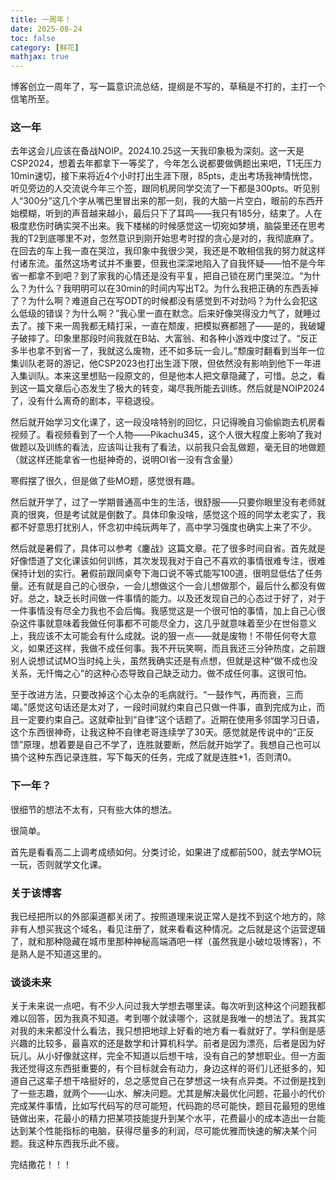```yaml
---
title: 一周年！
date: 2025-08-24
toc: false
category: [鲜花]
mathjax: true
---
```


博客创立一周年了，写一篇意识流总结，提纲是不写的，草稿是不打的，主打一个信笔所至。

### 这一年

去年这会儿应该在备战NOIP。2024.10.25这一天我印象极为深刻。这一天是CSP2024，想着去年都拿下一等奖了，今年怎么说都要做俩题出来吧，T1无压力10min速切，接下来将近4个小时打出生涯下限，85pts，走出考场我神情恍惚，听见旁边的人交流说今年三个签，跟同机房同学交流了一下都是300pts。听见别人“300分”这几个字从嘴巴里冒出来的那一刻，我的大脑一片空白，眼前的东西开始模糊，听到的声音越来越小，最后只下了耳鸣——我只有185分，结束了。人在极度悲伤时确实哭不出来。我下楼梯的时候感觉这一切宛如梦境，脑袋里还在思考我的T2到底哪里不对，忽然意识到刚开始思考时捏的贪心是对的，我彻底麻了。在回去的车上我一直在哭泣，我印象中我很少哭，我还是不敢相信我的努力就这样付诸东流。虽然这场考试并不重要，但我也深深地陷入了自我怀疑——怕不是今年省一都拿不到吧？到了家我的心情还是没有平复，把自己锁在房门里哭泣。“为什么？为什么？我明明可以在30min的时间内写出T2。为什么我把正确的东西丢掉了？为什么啊？难道自己在写ODT的时候都没有感觉到不对劲吗？为什么会犯这么低级的错误？为什么啊？”我心里一直在默念。后来好像哭得没力气了，就睡过去了。接下来一周我都无精打采，一直在颓废，把模拟赛都翘了——是的，我破罐子破摔了。印象里那段时间我就在B站、大富翁、和各种小游戏中度过了。“反正多半也拿不到省一了，我就这么废物，还不如多玩一会儿。”颓废时翻看到当年一位集训队老哥的游记，他CSP2023也打出生涯下限，但依然没有影响到他下一年进入集训队。本来这里想贴一段原文的，但是他本人把文章隐藏了，可惜。总之，看到这一篇文章后心态发生了极大的转变，竭尽我所能去训练。然后就是NOIP2024了，没有什么离奇的剧本，平稳退役。

然后就开始学习文化课了，这一段没啥特别的回忆，只记得晚自习偷偷跑去机房看视频了。看视频看到了一个人物——Pikachu345，这个人很大程度上影响了我对做题以及训练的看法，应该叫让我有了看法，以前我只会乱做题，毫无目的地做题（就这样还能拿省一也挺神奇的，说明OI省一没有含金量）

寒假摆了很久，但是做了些MO题，感觉很有趣。

然后就开学了，过了一学期普通高中生的生活，很舒服——只要你眼里没有老师就真的很爽，但是考试就是倒数了。具体印象没啥，感觉这个班的同学太老实了，我都不好意思打扰别人，怀念初中纯玩两年了，高中学习强度也确实上来了不少。

然后就是暑假了，具体可以参考《鏖战》这篇文章。花了很多时间自省。首先就是好像悟道了文化课该如何训练，其次发现我对于自己不喜欢的事情很难专注，很难保持计划的实行。暑假前跟同桌夸下海口说不等式能写100道，很明显低估了任务量。还有就是自己的心很杂，一会儿想做这个一会儿想做那个，最后什么都没有做好。总之，缺乏长时间做一件事情的能力。以及还发现自己的心态过于好了，对于一件事情没有尽全力我也不会后悔。我感觉这是一个很可怕的事情，加上自己心很杂这件事就意味着我做任何事都不可能尽全力，这几乎就意味着至少在世俗意义上，我应该不太可能会有什么成就。说的狠一点——就是废物！不带任何夸大意义，如果还这样，我做不成任何事。我不开玩笑啊，而且我还三分钟热度，之前跟别人说想试试MO当时纯上头，虽然我确实还是有点想，但就是这种“做不成也没关系，无忏悔之心”的这种心态导致自己缺乏动力。做不成任何事。这很可怕。

至于改进方法，只要改掉这个心太杂的毛病就行。“一鼓作气，再而衰，三而竭。”感觉这句话还是太对了，一段时间就约束自己只做一件事，直到完成为止，而且一定要约束自己。这就牵扯到“自律”这个话题了。近期在使用多邻国学习日语，这个东西很神奇，让我这种不自律老哥连续学了30天。感觉就是传说中的“正反馈”原理，想着要是自己不学了，连胜就要断，然后就开始学了。我想自己也可以搞个这种东西记录连胜，写下每天的任务，完成了就是连胜+1，否则清0。

### 下一年？

很细节的想法不太有，只有些大体的想法。

很简单。

首先是看看高二上调考成绩如何。分类讨论，如果进了成都前500，就去学MO玩一玩，否则就学文化课。

### 关于该博客

我已经把所以的外部渠道都关闭了。按照道理来说正常人是找不到这个地方的，除非有人想买我这个域名，看见注册了，就来看看这种情况。之后就是这个运营逻辑了，就和那种隐藏在城市里那种神秘高端酒吧一样（虽然我是小破垃圾博客），不是熟人是不知道这里的。

### 谈谈未来

关于未来说一点吧，有不少人问过我大学想去哪里读。每次听到这种这个问题我都难以回答，因为我真不知道。考到哪个就读哪个，这就是我唯一的想法了。我其实对我的未来都没什么看法，我只想把地球上好看的地方看一看就好了。学科倒是感兴趣的比较多，最喜欢的还是数学和计算机科学。前者是因为漂亮，后者是因为好玩儿。从小好像就这样，完全不知道以后想干啥，没有自己的梦想职业。但一方面我还觉得这东西挺重要的，有个目标就会有动力，身边这样的哥们儿还挺多的，知道自己这辈子想干啥挺好的，总之感觉自己在梦想这一块有点异类。不过倒是找到了一些志趣，就两个——山水、解决问题。尤其是解决最优化问题，花最小的代价完成某件事情，比如写代码写的尽可能短，代码跑的尽可能快，题目花最短的思维链做出来，花最小的精力把某项技能提升到某个水平，花费最小的成本造出一台能达到某个性能指标的电脑，获得尽量多的利润，尽可能优雅而快速的解决某个问题。我这种东西我乐此不疲。

完结撒花！！！
